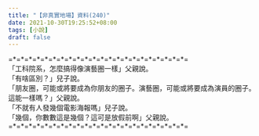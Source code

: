 ```yaml
---
title: "【非真實地場】資料(240)"
date: 2021-10-30T19:25:52+08:00
tags: [小說]
draft: false
---
```


=\*=\*=\*=\*=\*=\*=\*=\*=\*=\*=\*=\*=\*=\*=\*=\*=\*=\*=\*=\*=\*=\*=  
「工科院系，怎麼搞得像演藝圈一樣」父親說。  
「有啥區別？」兒子說。     
「朋友圈，可能或將要成為你朋友的圈子。演藝圈，可能或將要成為演員的圈子。這能一樣嗎？」父親說。  
「不就有人發幾個電影海報嗎」兒子說。     
「幾個，你數數這是幾個？這可是放假前啊」父親說。  
=\*=\*=\*=\*=\*=\*=\*=\*=\*=\*=\*=\*=\*=\*=\*=\*=\*=\*=\*=\*=\*=\*=  